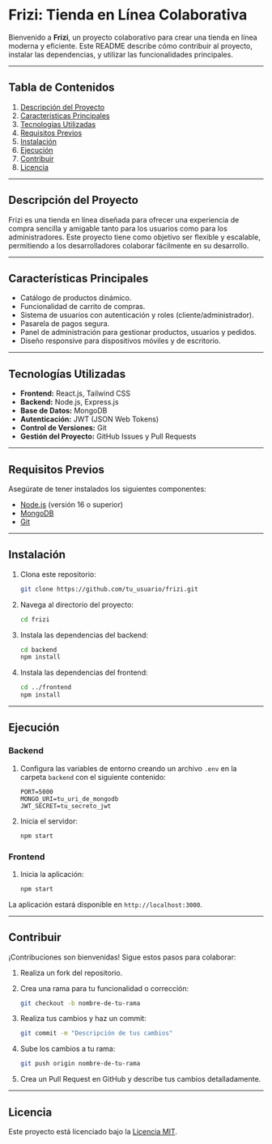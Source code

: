 # Frizi: Tienda en Línea Colaborativa

Bienvenido a **Frizi**, un proyecto colaborativo para crear una tienda en línea moderna y eficiente. Este README describe cómo contribuir al proyecto, instalar las dependencias, y utilizar las funcionalidades principales.

---

## Tabla de Contenidos

1. [Descripción del Proyecto](#descripción-del-proyecto)
2. [Características Principales](#características-principales)
3. [Tecnologías Utilizadas](#tecnologías-utilizadas)
4. [Requisitos Previos](#requisitos-previos)
5. [Instalación](#instalación)
6. [Ejecución](#ejecución)
7. [Contribuir](#contribuir)
8. [Licencia](#licencia)

---

## Descripción del Proyecto

Frizi es una tienda en línea diseñada para ofrecer una experiencia de compra sencilla y amigable tanto para los usuarios como para los administradores. Este proyecto tiene como objetivo ser flexible y escalable, permitiendo a los desarrolladores colaborar fácilmente en su desarrollo.

---

## Características Principales

- Catálogo de productos dinámico.
- Funcionalidad de carrito de compras.
- Sistema de usuarios con autenticación y roles (cliente/administrador).
- Pasarela de pagos segura.
- Panel de administración para gestionar productos, usuarios y pedidos.
- Diseño responsive para dispositivos móviles y de escritorio.

---

## Tecnologías Utilizadas

- **Frontend:** React.js, Tailwind CSS
- **Backend:** Node.js, Express.js
- **Base de Datos:** MongoDB
- **Autenticación:** JWT (JSON Web Tokens)
- **Control de Versiones:** Git
- **Gestión del Proyecto:** GitHub Issues y Pull Requests

---

## Requisitos Previos

Asegúrate de tener instalados los siguientes componentes:

- [Node.js](https://nodejs.org/) (versión 16 o superior)
- [MongoDB](https://www.mongodb.com/)
- [Git](https://git-scm.com/)

---

## Instalación

1. Clona este repositorio:

   ```bash
   git clone https://github.com/tu_usuario/frizi.git
   ```

2. Navega al directorio del proyecto:

   ```bash
   cd frizi
   ```

3. Instala las dependencias del backend:

   ```bash
   cd backend
   npm install
   ```

4. Instala las dependencias del frontend:

   ```bash
   cd ../frontend
   npm install
   ```

---

## Ejecución

### Backend

1. Configura las variables de entorno creando un archivo `.env` en la carpeta `backend` con el siguiente contenido:

   ```env
   PORT=5000
   MONGO_URI=tu_uri_de_mongodb
   JWT_SECRET=tu_secreto_jwt
   ```

2. Inicia el servidor:

   ```bash
   npm start
   ```

### Frontend

1. Inicia la aplicación:

   ```bash
   npm start
   ```

La aplicación estará disponible en `http://localhost:3000`.

---

## Contribuir

¡Contribuciones son bienvenidas! Sigue estos pasos para colaborar:

1. Realiza un fork del repositorio.
2. Crea una rama para tu funcionalidad o corrección:

   ```bash
   git checkout -b nombre-de-tu-rama
   ```

3. Realiza tus cambios y haz un commit:

   ```bash
   git commit -m "Descripción de tus cambios"
   ```

4. Sube los cambios a tu rama:

   ```bash
   git push origin nombre-de-tu-rama
   ```

5. Crea un Pull Request en GitHub y describe tus cambios detalladamente.

---

## Licencia

Este proyecto está licenciado bajo la [Licencia MIT](LICENSE).
